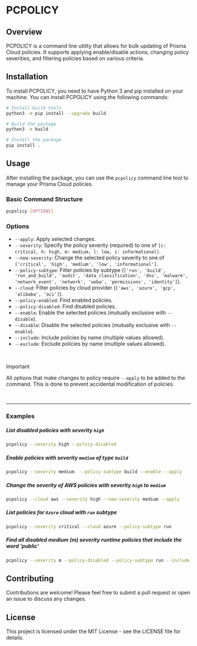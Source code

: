 # PCPOLICY

## Overview

PCPOLICY is a command line utility that allows for bulk updating of Prisma Cloud policies. It supports applying enable/disable actions, changing policy severities, and filtering policies based on various criteria.

## Installation

To install PCPOLICY, you need to have Python 3 and pip installed on your machine. You can install PCPOLICY using the following commands:

```sh
# Install build tools
python3 -m pip install --upgrade build

# Build the package
python3 -m build

# Install the package
pip install .
```

## Usage

After installing the package, you can use the `pcpolicy` command line tool to manage your Prisma Cloud policies.

### Basic Command Structure

```sh
pcpolicy [OPTIONS]
```

### Options

- `--apply`: Apply selected changes.
- `--severity`: Specify the policy severity (required) to one of `[c: critical, h: high, m: medium, l: low, i: informational]`.
- `--new-severity`: Change the selected policy severity to one of `['critical', 'high', 'medium', 'low', 'informational']`.
- `--policy-subtype`: Filter policies by subtype (`['run', 'build', 'run_and_build', 'audit', 'data_classification', 'dns', 'malware', 'network_event', 'network', 'ueba', 'permissions', 'identity']`).
- `--cloud`: Filter policies by cloud provider (`['aws', 'azure', 'gcp', 'alibaba', 'oci']`).
- `--policy-enabled`: Find enabled policies.
- `--policy-disabled`: Find disabled policies.
- `--enable`: Enable the selected policies (mutually exclusive with `--disable`).
- `--disable`: Disable the selected policies (mutually exclusive with `--enable`).
- `--include`: Include policies by name (multiple values allowed).
- `--exclude`: Exclude policies by name (multiple values allowed).

<br>

> [!IMPORTANT]
> All options that make changes to policy require `--apply` to be added to the command.
> This is done to prevent accidental modification of policies.

<br>

---

### Examples

##### List disabled policies with severity `high`

```sh
pcpolicy --severity high --policy-disabled
```

##### Enable policies with severity `medium` of type `build`

```sh
pcpolicy --severity medium  --policy-subtype build --enable --apply
```

##### Change the severity of AWS policies with severity `high` to `medium`

```sh
pcpolicy --cloud aws --severity high --new-severity medium --apply
```

##### List policies for `Azure` cloud with `run` subtype

```sh
pcpolicy --severity critical --cloud azure --policy-subtype run
```

##### Find all disabled medium (m) severity runtime policies that include the word 'public'

```sh
pcpolicy --severity m --policy-disabled --policy-subtype run --include public
```

## Contributing

Contributions are welcome! Please feel free to submit a pull request or open an issue to discuss any changes.

## License

This project is licensed under the MIT License - see the LICENSE file for details.